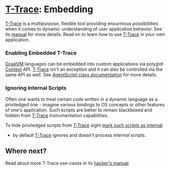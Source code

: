 # [T-Trace](T-Trace-Manual.md): Embedding

[T-Trace](T-Trace-Manual.md) is a multipurpose, flexible tool providing
enourmous possiblilities when it comes to dynamic understanding of user
application behavior. See its [manual](T-Trace-Manual.md) for more details.
Read on to learn how to use [T-Trace](T-Trace-Manual.md) in your own application.

### Enabling Embedded T-Trace

[GraalVM](http://graalvm.org) languages can be embedded into custom applications via polyglot
[Context](https://www.graalvm.org/sdk/javadoc/org/graalvm/polyglot/Context.html) API.
[T-Trace](T-Trace-Manual.md) isn't an exception and it can also be
controlled via the same API as well. See
[AgentScript class documentation](https://www.graalvm.org/tools/javadoc/com/oracle/truffle/tools/agentscript/AgentScript.html)
for more details.

### Ignoring Internal Scripts

Often one wants to treat certain code written in a dynamic language as a
priviledged one - imagine various bindings to OS concepts or other features
of one's application. Such scripts are better to remain blackboxed and hidden
from [T-Trace](T-Trace-Manual.md) instrumentation capabilities.

To hide priviledged scripts from [T-Trace](T-Trace-Manual.md) sight
[mark such scripts as internal](https://www.graalvm.org/sdk/javadoc/org/graalvm/polyglot/Source.Builder.html#internal-boolean-)
- by default [T-Trace](T-Trace-Manual.md) ignores and doesn't process *internal* scripts.

## Where next?

Read about more T-Trace use-cases in its [hacker's manual](T-Trace-Manual.md).
